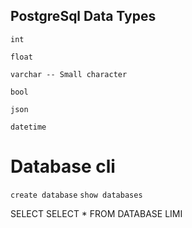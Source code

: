 ## PostgreSql Data Types
`int`

`float`

`varchar -- Small character `

`bool`

`json`

`datetime`
# Database cli
`create database`
`show databases`

SELECT <!-- reads data from table and returns -->
SELECT * FROM DATABASE <!-- means select all from database -->
LIMI